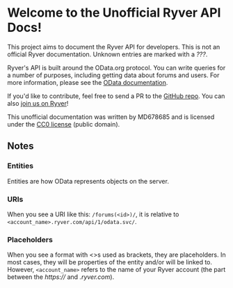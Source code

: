 # Welcome to the Unofficial Ryver API Docs!

This project aims to document the Ryver API for developers. This is not
an official Ryver documentation. Unknown entries are marked with a *???*.

Ryver's API is built around the OData.org protocol. You can write
queries for a number of purposes, including getting data about forums
and users. For more information, please see the 
[OData documentation](http://www.odata.org/documentation/).

If you'd like to contribute, feel free to send a PR to the 
[GitHub repo](http://github.com/MD678685/UnofficialRyverDocs/). You can
also [join us on Ryver](http://ryverdocs.ryver.com/application/signup/members/3D1ijKmGWhCmpRO)!

This unofficial documentation was written by MD678685 and is licensed
under the [CC0 license](https://raw.githubusercontent.com/md678685/UnofficialRyverDocs/master/LICENSE) 
(public domain).

## Notes

### Entities

Entities are how OData represents objects on the server.

### URIs

When you see a URI like this: `/forums(<id>)/`, it is relative to 
`<account_name>.ryver.com/api/1/odata.svc/`.

### Placeholders

When you see a format with <>s used as brackets, they are placeholders.
In most cases, they will be properties of the entity and/or will be 
linked to. However, `<account_name>` refers to the name of your Ryver 
account (the part between the *https://* and *.ryver.com*).